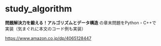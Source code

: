 # study_algorithm
**問題解決力を鍛える！アルゴリズムとデータ構造** の章末問題をPython・C++で実装（気まぐれに本文のコード例も実装）

https://www.amazon.co.jp/dp/4065128447
